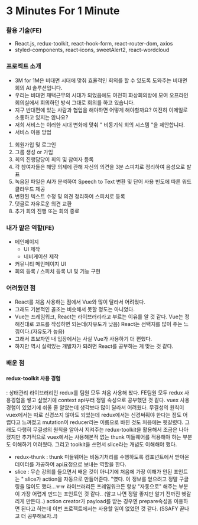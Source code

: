 # 3 Minutes For 1 Minute
### 활용 기술(FE)
- React.js, redux-toolkit, react-hook-form, react-router-dom, axios
- styled-components, react-icons, sweetAlert2, react-wordcloud

### 프로젝트 소개
- 3M for 1M은 비대면 시대에 맞춰 효율적인 회의를 할 수 있도록 도와주는 비대면 회의 AI 솔루션입니다.
- 우리는 비대면 재택근무의 시대가 되었음에도 여전히 화상회의방에 모여 오프라인 회의실에서 회의하던 방식 그대로 회의를 하고 있습니다.
- 지구 반대편에 있는 사람과 협업을 해야하면 어떻게 해야할까요? 여전히 이메일로 소통하고 있지는 않나요?
- 저희 서비스는 이러한 시대 변화에 맞춰 " 비동기식 회의 시스템 "을 제안합니다.
- 서비스 이용 방법 
1. 회원가입 및 로그인
2. 그룹 생성 or 가입
3. 회의 진행담당이 회의 및 참여자 등록
4. 각 참여자들은 해당 의제에 관해 자신의 의견을 3분 스피치로 정리하여 음성으로 발표
5. 녹음된 파일은 AI가 분석하여 Speech to Text 변환 및 단어 사용 빈도에 따른 워드 클라우드 제공
6. 변환된 텍스트 수정 및 의견 정리하여 스피치로 등록
7. 댓글로 자유로운 의견 교환
8. 추가 회의 진행 또는 회의 종료

### 내가 맡은 역할(FE)
- 메인페이지
  - UI 제작
  - 네비게이션 제작
- 커뮤니티 메인페이지 UI
- 회의 등록 / 스피치 등록 UI 및 기능 구현

### 어려웠던 점
- React를 처음 사용하는 점에서 Vue와 많이 달라서 어려웠다.
- 그래도 기본적인 골조는 비슷해서 못할 정도는 아니었다.
- Vue는 프레임워크, React는 라이브러리라고 부르는 이유를 알 것 같다. Vue는 정해진대로 코드를 작성하면 되는데(자유도가 낮음) React는 선택지를 많이 주는 느낌이다.(자유도가 높음)
- 그래서 초보자인 내 입장에서는 사실 Vue가 사용하기 더 편했다.
- 하지만 역시 실력있는 개발자가 되려면 React를 공부하는 게 맞는 것 같다.

### 배운 점
#### redux-toolkit 사용 경험
: 상태관리 라이브러리인 redux를 팀원 모두 처음 사용해 봤다. FE팀원 모두 redux 사용경험을 쌓고 싶었기에 context api부터 정말 속성으로 공부했던 것 같다. vuex 사용 경험이 있었기에 쉬울 줄 알았는데 생각보다 많이 달라서 어려웠다. 무결성의 원칙이 vuex에서는 따로 신경쓰지 않아도 되었는데 redux에서는 신경써줘야 한다는 점도 어렵다고 느껴졌고 mutation이 reducer라는 이름으로 바뀐 것도 처음에는 헷갈렸다. 그래도 다행히 무결성의 원칙을 알아서 지켜주는 redux-toolkit을 활용해서 조금은 나아졌지만 추가적으로 vuex에서는 사용해본적 없는 thunk 미들웨어를 적용해야 하는 부분도 이해하기 어려웠다. 그리고 toolkit을 쓰면서 slice라는 개념도 이해해야 했다.
- redux-thunk : thunk 미들웨어는 비동기처리를 수행하도록 컴포넌트에서 받아온 데이터를 가공하여 api요청으로 보내는 역할을 한다.
- slice : 무슨 강의를 들으면서 배운 것이 아니기에 처음에 가장 이해가 안된 포인트는 " slice가 action을 자동으로 만들어준다. "였다. 이 정보를 얻으려고 정말 구글링을 많이도 했다...ㅠㅠ 라이브러리든 프레임워크든 항상 "자동으로" 해주는 부분이 가장 어렵게 만드는 포인트인 것 같다.. (알고 나면 정말 좋지만 알기 전까진 헷갈리게 만든다..) action creator가 payload를 받는 경우엔 prepare속성을 이용하면 된다고 하는데 이번 프로젝트에서는 사용할 일이 없었던 것 같다. (SSAFY 끝나고 더 공부해보자..!)
